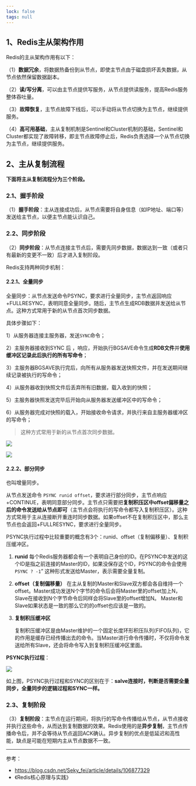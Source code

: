 ```yaml
---
lock: false
tags: null
---
```

## 1、Redis主从架构作用

Redis的主从架构作用有以下：

（1）**数据冗余**，将数据热备份到从节点，即使主节点由于磁盘损坏丢失数据，从节点依然保留数据副本。

（2）**读/写分离**，可以由主节点提供写服务，从节点提供读服务，提高Redis服务整体吞吐量。

（3）**故障恢复**，主节点故障下线后，可以手动将从节点切换为主节点，继续提供服务。

（4）**高可用基础**，主从复制机制是Sentinel和Cluster机制的基础，Sentinel和Cluster都实现了故障转移，即主节点故障停止后，Redis负责选择一个从节点切换为主节点，继续提供服务。

## 2、主从复制流程

**下面将主从复制流程分为三个阶段。**

### 2.1、握手阶段

（1）**握手阶段**：主从连接成功后，从节点需要将自身信息（如IP地址、端口等）发送给主节点，以便主节点能认识自己。

### 2.2、同步阶段

（2）**同步阶段**：从节点连接主节点后，需要先同步数据，数据达到一致（或者只有最新的变更不一致）后才进入复制阶段。

Redis支持两种同步机制：

#### 2.2.1、全量同步

全量同步：从节点发送命令PSYNC，要求进行全量同步，主节点返回响应+FULLRESYNC，表明同意全量同步。随后，主节点生成RDB数据并发送给从节点。这种方式常用于新的从节点首次同步数据。

具体步骤如下：

1）从服务器连接主服务器，发送`SYNC`命令；

2）主服务器接收到SYNC 后 ，响应，开始执行BGSAVE命令生成**RDB文件**并**使用缓冲区记录此后执行的所有写命令**；

3）主服务器BGSAVE执行完后，向所有从服务器发送快照文件，并在发送期间继续记录被执行的写命令；

4）从服务器收到快照文件后丢弃所有旧数据，载入收到的快照；

5）主服务器快照发送完毕后开始向从服务器发送缓冲区中的写命令；

6）从服务器完成对快照的载入，开始接收命令请求，并执行来自主服务器缓冲区的写命令；

> 这种方式常用于新的从节点首次同步数据。

![](https://img-blog.csdn.net/20160223183521160)

![](https://img-blog.csdnimg.cn/20200620204750496.png)

#### 2.2.2、部分同步

也叫增量同步。

从节点发送命令 `PSYNC runid offset`，要求进行部分同步，主节点响应+CONTINUE，表明同意部分同步。主节点只需要把**复制积压区中offset偏移量之后的命令发送给从节点即可**（主节点会将执行的写命令都写入复制积压区）。这种方式常用于主从连接断开重连时同步数据。如果offset不在复制积压区中，那么主节点也会返回+FULLRESYNC，要求进行全量同步。



PSYNC执行过程中比较重要的概念有3个：runid、offset（复制偏移量）、复制积压缓冲区。

1. **runid**
   每个Redis服务器都会有一个表明自己身份的ID。在PSYNC中发送的这个ID是指之前连接的Master的ID，如果没保存这个ID，PSYNC的命令会使用 `PSYNC ? -1`” 这种形式发送给Master，表示需要全量复制。

2. **offset（复制偏移量）**
   在主从复制的Master和Slave双方都会各自维持一个offset。Master成功发送N个字节的命令后会将Master里的offset加上N，Slave在接收到N个字节命令后同样会将Slave里的offset增加N。
   Master和Slave如果状态是一致的那么它的的offset也应该是一致的。

3. **复制积压缓冲区**

   复制积压缓冲区是由Master维护的一个固定长度环形积压队列(FIFO队列)，它的作用是缓存已经传播出去的命令。当Master进行命令传播时，不仅将命令发送给所有Slave，还会将命令写入到复制积压缓冲区里面。

**PSYNC执行过程**：

![](https://img-blog.csdnimg.cn/202006202059144.png)

如上图，PSYNC执行过程和SYNC的区别在于：**salve连接时，判断是否需要全量同步，全量同步的逻辑过程和SYNC一样。**



### 2.3、复制阶段

（3）**复制阶段**：主节点在运行期间，将执行的写命令传播给从节点，从节点接收并执行这些命令，从而达到复制数据的效果。Redis使用的是**异步复制**，主节点传播命令后，并不会等待从节点返回ACK确认。异步复制的优点是低延迟和高性能，缺点是可能在短期内主从节点数据不一致。



---

参考：

- https://blog.csdn.net/Seky_fei/article/details/106877329
- 《Redis核心原理与实践》

